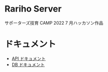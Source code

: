 # Rariho Server

サポーターズ技育 CAMP 2022 7 月ハッカソン作品

# ドキュメント

- [API ドキュメント](./doc/api/api.md)
- [DB ドキュメント](./doc/db/db.md)
